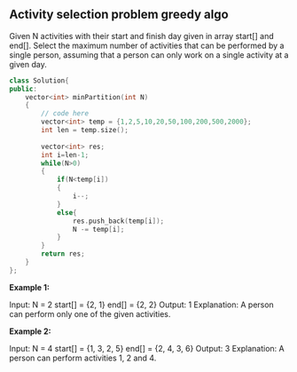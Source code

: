 ## Activity selection problem greedy algo

Given N activities with their start and finish day given in array start[] and end[]. Select the maximum number of activities that can be performed by a single person, assuming that a person can only work on a single activity at a given day.


```cpp
class Solution{
public:
    vector<int> minPartition(int N)
    {
        // code here
        vector<int> temp = {1,2,5,10,20,50,100,200,500,2000};
        int len = temp.size();
        
        vector<int> res;
        int i=len-1;
        while(N>0)
        {
            if(N<temp[i])
            {
                i--;
            }
            else{
                res.push_back(temp[i]);
                N -= temp[i];
            }
        }
        return res;
    }
};
```

**Example 1:**

Input:
N = 2
start[] = {2, 1}
end[] = {2, 2}
Output: 1
Explanation: A person can perform only one of the given activities.

**Example 2:**

Input:
N = 4
start[] = {1, 3, 2, 5}
end[] = {2, 4, 3, 6}
Output: 3
Explanation: A person can perform activities 1, 2 and 4.


